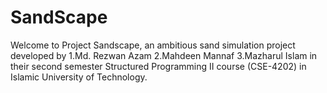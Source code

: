 # SandScape
Welcome to Project Sandscape, an ambitious sand simulation project developed by 
1.Md. Rezwan Azam 
2.Mahdeen Mannaf
3.Mazharul Islam
in their second semester Structured Programming II course (CSE-4202) in Islamic University of Technology.
